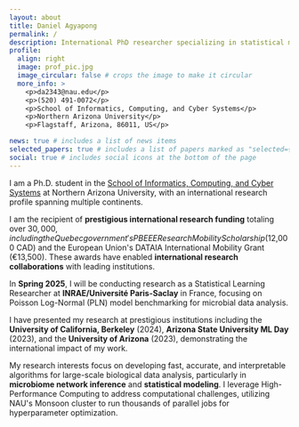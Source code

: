 ```yaml
---
layout: about
title: Daniel Agyapong
permalink: /
description: International PhD researcher specializing in statistical modeling and machine learning for microbiome analysis. Recipient of prestigious international research funding and upcoming researcher at INRAE, France.
profile:
  align: right
  image: prof_pic.jpg
  image_circular: false # crops the image to make it circular
  more_info: >
    <p>da2343@nau.edu</p>
    <p>(520) 491-0072</p> 
    <p>School of Informatics, Computing, and Cyber Systems</p>
    <p>Northern Arizona University</p>
    <p>Flagstaff, Arizona, 86011, US</p>

news: true # includes a list of news items
selected_papers: true # includes a list of papers marked as "selected={true}"
social: true # includes social icons at the bottom of the page
---
```


I am a Ph.D. student in the [School of Informatics, Computing, and Cyber Systems](https://nau.edu/school-of-informatics-computing-and-cyber-systems/) at Northern Arizona University, with an international research profile spanning multiple continents.

I am the recipient of **prestigious international research funding** totaling over $30,000, including the Quebec government's PBEEE Research Mobility Scholarship ($12,000 CAD) and the European Union's DATAIA International Mobility Grant (€13,500). These awards have enabled **international research collaborations** with leading institutions.

In **Spring 2025**, I will be conducting research as a Statistical Learning Researcher at **INRAE/Université Paris-Saclay** in France, focusing on Poisson Log-Normal (PLN) model benchmarking for microbial data analysis.

I have presented my research at prestigious institutions including the **University of California, Berkeley** (2024), **Arizona State University ML Day** (2023), and the **University of Arizona** (2023), demonstrating the international impact of my work.

My research interests focus on developing fast, accurate, and interpretable algorithms for large-scale biological data analysis, particularly in **microbiome network inference** and **statistical modeling**. I leverage High-Performance Computing to address computational challenges, utilizing NAU's Monsoon cluster to run thousands of parallel jobs for hyperparameter optimization.